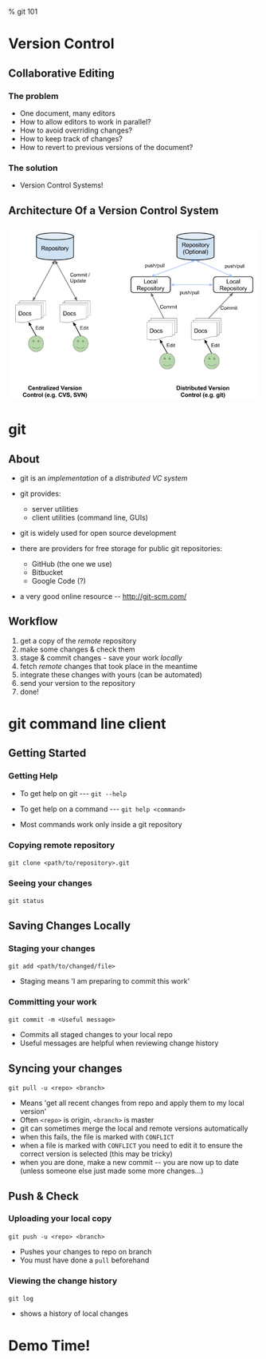 % git 101

# Version Control

## Collaborative Editing

### The problem
- One document, many editors
- How to allow editors to work in parallel?
- How to avoid overriding changes?
- How to keep track of changes?
- How to revert to previous versions of the document?

### The solution
- Version Control Systems!

## Architecture Of a Version Control System

![Centralized and distributed version control systems](images/cubesat-git-tutorial-arch.png)

# git

## About
<!-- # git -->

* git is an _implementation_ of a _distributed VC system_

* git provides:
    * server utilities
    * client utilities (command line, GUIs)

* git is widely used for open source development

* there are providers for free storage for public git repositories:
     * GitHub (the one we use)
     * Bitbucket
     * Google Code (?)

* a very good online resource -- http://git-scm.com/

<!-- # git -->

## Workflow

1. get a copy of the _remote_ repository
2. make some changes & check them
4. stage & commit changes - save your work _locally_
6. fetch _remote_ changes that took place in the meantime
7. integrate these changes with yours (can be automated)
8. send your version to the repository
9. done!

# git command line client

## Getting Started

### Getting Help

* To get help on git --- `git --help`

* To get help on a command --- `git help <command>`

* Most commands work only inside a git repository

### Copying remote repository

`git clone <path/to/repository>.git`

### Seeing your changes

`git status`

<!-- # git command line client -->

## Saving Changes Locally

### Staging your changes

`git add <path/to/changed/file>`

* Staging means 'I am preparing to commit this work'

### Committing your work

`git commit -m <Useful message>`

* Commits all staged changes to your local repo
* Useful messages are helpful when reviewing change history

## Syncing your changes

`git pull -u <repo> <branch>`

* Means 'get all recent changes from repo and apply them to my local
  version'
* Often `<repo>` is origin, `<branch>` is master
* git can sometimes merge the local and remote versions automatically
* when this fails, the file is marked with `CONFLICT`
* when a file is marked with `CONFLICT` you need to edit it to ensure
  the correct version is selected (this may be tricky)
* when you are done, make a new commit -- you are now up to date
  (unless someone else just made some more changes...)

<!-- # git command line client -->

## Push & Check

### Uploading your local copy

`git push -u <repo> <branch>`

* Pushes your changes to repo on branch
* You must have done a `pull` beforehand

### Viewing the change history

`git log`

* shows a history of local changes

# Demo Time!
